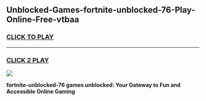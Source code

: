 
## Unblocked-Games-fortnite-unblocked-76-Play-Online-Free-vtbaa
<h3>
<a href="https://premium76.site?title=fortnite-unblocked-76&ref=26A">CLICK TO PLAY</a></h3>
<hr>

<h3>
<a href="https://premium76.site?title=fortnite-unblocked-76&ref=26A">CLICK 2 PLAY</a>
  
</h3>

<a href="https://premium76.site?title=fortnite-unblocked-76&ref=26A"><img src="https://clearcache.store/games.png"></a>


**fortnite-unblocked-76 games unblocked: Your Gateway to Fun and Accessible Online Gaming**
